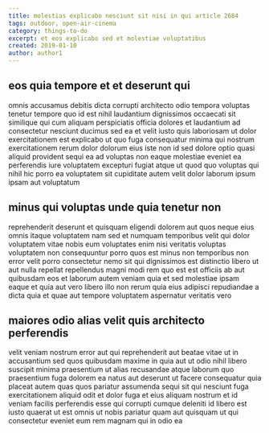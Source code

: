 ```yaml
---
title: molestias explicabo nesciunt sit nisi in qui article 2684
tags: outdoor, open-air-cinema
category: things-to-do
excerpt: et eos explicabo sed et molestiae voluptatibus
created: 2019-01-10
author: author1
---
```


## eos quia tempore et et deserunt qui

omnis accusamus debitis dicta corrupti architecto odio tempora voluptas tenetur tempore quo id est nihil laudantium dignissimos occaecati sit similique qui cum aliquam perspiciatis officia dolores et laudantium ad consectetur nesciunt ducimus sed ea et velit iusto quis laboriosam ut dolor exercitationem est explicabo ut quo fuga consequatur minima qui nostrum exercitationem rerum dolor dolorum eius iste non id sed dolore optio quasi aliquid provident sequi ea ad voluptas non eaque molestiae eveniet ea perferendis iure voluptatem excepturi fugiat atque ut quod quo voluptas qui nihil hic porro ea voluptatem sit cupiditate autem velit dolor laborum ipsum ipsam aut voluptatum

## minus qui voluptas unde quia tenetur non

reprehenderit deserunt et quisquam eligendi dolorem aut quos neque eius omnis itaque voluptatem nam sed et numquam temporibus velit qui dolor voluptatem vitae nobis eum voluptates enim nisi veritatis voluptas voluptatem non consequuntur porro quos est minus non temporibus non error velit porro consectetur nemo sit qui dignissimos est distinctio libero ut aut nulla repellat repellendus magni modi rem quo est est officiis ab aut quibusdam eos et laborum autem veniam quia et sed molestiae ipsam eaque et quia aut vero libero illo non rerum quia eius adipisci repudiandae a dicta quia et quae aut tempore voluptatem aspernatur veritatis vero

## maiores odio alias velit quis architecto perferendis

velit veniam nostrum error aut qui reprehenderit aut beatae vitae ut in accusantium sed quos quibusdam maxime in quia aut ut odio nihil libero suscipit minima praesentium ut alias recusandae atque laborum quo praesentium fuga dolorem ea natus aut deserunt ut facere consequatur quia placeat autem quas quos pariatur assumenda sequi sit qui nesciunt fuga exercitationem aliquid odit et dolor fuga et eius aliquam nostrum et id veniam facilis perferendis esse qui corrupti cumque deleniti id libero est iusto quaerat ut est omnis ut nobis pariatur quam aut quisquam ut qui consectetur eveniet eum rem magnam qui in odio ea

